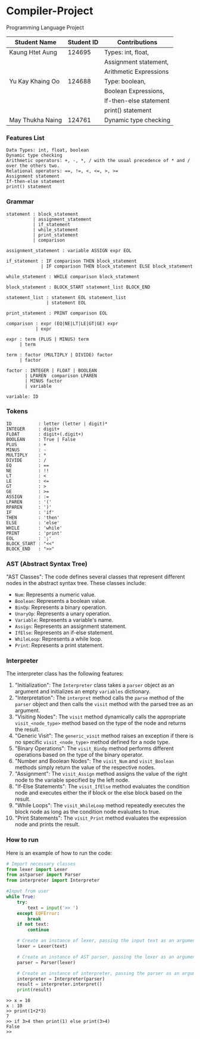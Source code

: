 # Compiler-Project
Programming Language Project

|   Student Name   | Student ID |      Contributions        |
| ---------------- | ---------- | ------------------------- |
| Kaung Htet Aung  |   124695   | Types: int, float,        |
|                  |            | Assignment statement,     |
|                  |            | Arithmetic Expressions    |
| Yu Kay Khaing Oo |   124688   | Type: boolean,            |
|                  |            | Boolean Expressions,      |
|                  |            | If-then-else statement    |
|                  |            | print() statement         |
| May Thukha Naing |   124761   | Dynamic type checking     |

### Features List
    Data Types: int, float, boolean
    Dynamic type checking
    Arithmetic operators: +, -, *, / with the usual precedence of * and / over the others two.
    Relational operators: ==, !=, <, <=, >, >=
    Assignment statement
    If-then-else statement
    print() statement

### Grammar
    statement : block_statement
              | assignment_statement
              | if_statement
              | while_statement 
              | print_statement
              | comparison
    
    assignment_statement : variable ASSIGN expr EOL

    if_statement : IF comparison THEN block_statement
                 | IF comparison THEN block_statement ELSE block_statement

    while_statement : WHILE comparison block_statement

    block_statement : BLOCK_START statement_list BLOCK_END

    statement_list : statement EOL statement_list
                   | statement EOL

    print_statement : PRINT comparison EOL

    comparison : expr (EQ|NE|LT|LE|GT|GE) expr
               | expr

    expr : term (PLUS | MINUS) term
         | term
    
    term : factor (MULTIPLY | DIVIDE) factor
         | factor
    
    factor : INTEGER | FLOAT | BOOLEAN
           | LPAREN  comparison LPAREN
           | MINUS factor
           | variable
    
    variable: ID
    
### Tokens
    ID          : letter (letter | digit)*
    INTEGER     : digit+
    FLOAT       : digit+(.digit+)
    BOOLEAN     : True | False
    PLUS        : +
    MINUS       : -
    MULTIPLY    : *
    DIVIDE      : /
    EQ          : ==
    NE          : !!
    LT          : <
    LE          : <=
    GT          : >
    GE          : >=
    ASSIGN      : :=
    LPAREN      : '('
    RPAREN      : ')'
    IF          : 'if'
    THEN        : 'then'
    ELSE        : 'else'
    WHILE       : 'while'
    PRINT       : 'print'
    EOL         : ';'
    BLOCK_START : "<<"
    BLOCK_END   : ">>"

### AST (Abstract Syntax Tree)
"AST Classes": The code defines several classes that represent different nodes in the abstract syntax tree. These classes include:
   - `Num`: Represents a numeric value.
   - `Boolean`: Represents a boolean value.
   - `BinOp`: Represents a binary operation.
   - `UnaryOp`: Represents a unary operation.
   - `Variable`: Represents a variable's name.
   - `Assign`: Represents an assignment statement.
   - `IfElse`: Represents an if-else statement.
   - `WhileLoop`: Represents a while loop.
   - `Print`: Represents a print statement.

### Interpreter 

The interpreter class has the following features:

1. "Initialization": The `Interpreter` class takes a `parser` object as an argument and initializes an empty `variables` dictionary.
2. "Interpretation": The `interpret` method calls the `parse` method of the `parser` object and then calls the `visit` method with the parsed tree as an argument.
3. "Visiting Nodes": The `visit` method dynamically calls the appropriate `visit_<node_type>` method based on the type of the node and returns the result.
4. "Generic Visit": The `generic_visit` method raises an exception if there is no specific `visit_<node_type>` method defined for a node type.
5. "Binary Operations": The `visit_BinOp` method performs different operations based on the type of the binary operator.
6. "Number and Boolean Nodes": The `visit_Num` and `visit_Boolean` methods simply return the value of the respective nodes.
7. "Assignment": The `visit_Assign` method assigns the value of the right node to the variable specified by the left node.
8. "If-Else Statements": The `visit_IfElse` method evaluates the condition node and executes either the if block or the else block based on the result.
9. "While Loops": The `visit_WhileLoop` method repeatedly executes the block node as long as the condition node evaluates to true.
10. "Print Statements": The `visit_Print` method evaluates the expression node and prints the result.

### How to run
Here is an example of how to run the code:

```python
# Import necessary classes
from lexer import Lexer
from astparser import Parser
from interpreter import Interpreter

#Input from user
while True:
    try:
        text = input('>> ')
    except EOFError:
        break
    if not text:
        continue

    # Create an instance of lexer, passing the input text as an argument
    lexer = Lexer(text)

    # Create an instance of AST parser, passing the lexer as an argument
    parser = Parser(lexer)

    # Create an instance of interpreter, passing the parser as an argument
    interpreter = Interpreter(parser)
    result = interpreter.interpret()
    print(result)
```

```
>> x = 10
x : 10
>> print(1+2*3)
7  
>> if 3>4 then print(1) else print(3>4)
False
>>   
```
